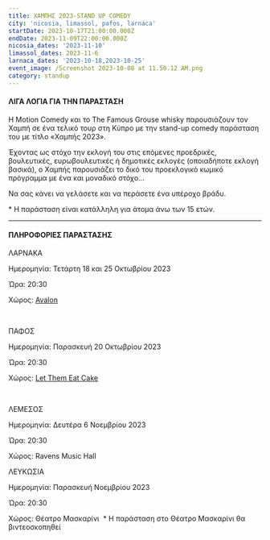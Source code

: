 ```yaml
---
title: ΧΑΜΠΗΣ 2023-STAND UP COMEDY
city: 'nicosia, limassol, pafos, larnaca'
startDate: 2023-10-17T21:00:00.000Z
endDate: 2023-11-09T22:00:00.000Z
nicosia_dates: '2023-11-10'
limassol_dates: 2023-11-6
larnaca_dates: '2023-10-18,2023-10-25'
event_image: /Screenshot 2023-10-08 at 11.50.12 AM.png
category: standup
---
```


#### ΛΙΓΑ ΛΟΓΙΑ ΓΙΑ ΤΗΝ ΠΑΡΑΣΤΑΣΗ

Η Motion Comedy και το The Famous Grouse whisky παρουσιάζουν τον Χαμπή σε ένα τελικό τουρ στη Κύπρο με την stand-up comedy παράσταση του με τίτλο «Χαμπής 2023».

Έχοντας ως στόχο την εκλογή του στις επόμενες προεδρικές, βουλευτικές, ευρωβουλευτικές ή δημοτικές εκλογές (οποιαδήποτε εκλογή βασικά), ο Χαμπής παρουσιάζει το δικό του προεκλογικό κωμικό πρόγραμμα με ένα και μοναδικό στόχο…

Να σας κάνει να γελάσετε και να περάσετε ένα υπέροχο βράδυ.

\* Η παράσταση είναι κατάλληλη για άτομα άνω των 15 ετών.

***

#### ΠΛΗΡΟΦΟΡΙΕΣ ΠΑΡΑΣΤΑΣΗΣ

ΛΑΡΝΑΚΑ

Ημερομηνία: Τετάρτη 18 και 25 Οκτωβρίου 2023

Ώρα: 20:30

Χώρος: [Avalon](https://www.google.com/maps/place/Avalon+Live/@34.9120134,33.6342763,17z/data=!3m1!4b1!4m6!3m5!1s0x14e082a31f21b51b:0xd5e6b1049a2809b9!8m2!3d34.912009!4d33.6368512!16s%2Fg%2F11c514fj6z?entry=ttu)

​

ΠΑΦΟΣ

Ημερομηνία: Παρασκευή 20 Οκτωβρίου 2023

Ώρα: 20:30

Χώρος: [Let Them Eat Cake](https://www.google.com/maps/place/Let+Them+Eat+Cake/@34.7734618,32.4187041,17z/data=!3m1!4b1!4m6!3m5!1s0x14e706f3759cb63d:0x30cbb92fe2494b1b!8m2!3d34.7734574!4d32.421279!16s%2Fg%2F11c2kk9l7q?entry=ttu)

 

ΛΕΜΕΣΟΣ

Ημερομηνία: Δευτέρα 6 Νοεμβρίου 2023

Ώρα: 20:30

Χώρος:  Ravens Music Hall

ΛΕΥΚΩΣΙΑ

Ημερομηνία: Παρασκευή Νοεμβρίου 2023

Ώρα: 20:30

Χώρος:  Θέατρο Μασκαρίνι 
\* Η παράσταση στο Θέατρο Μασκαρίνι θα βιντεοσκοπηθεί
